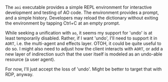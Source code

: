 
The `aoi` executable provides a simple REPL environment for interactive development and testing of AO code. The environment provides a prompt, and a simple history. Developers may reload the dictionary without exiting the environment by tapping Ctrl+C at an empty prompt.

While seeking a unification with `ao`, it seems my support for 'undo' is at least temporarily disabled. Rather, if I want 'undo', I'll need to support it in `AORT`, i.e. the multi-agent and effects layer. OTOH, it could be quite useful to do so. I might also need to adjust how the client interacts with `AORT`, or add a new layer of indirection such that the user itself is modeled as an undo-able resource (a user agent).

For now, I'll just accept the loss of 'undo'. Might be better to target that with RDP, anyway.
